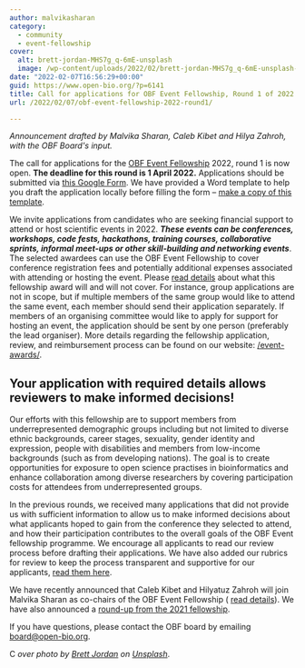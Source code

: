 ```yaml
---
author: malvikasharan
category:
  - community
  - event-fellowship
cover:
  alt: brett-jordan-MHS7g_q-6mE-unsplash
  image: /wp-content/uploads/2022/02/brett-jordan-MHS7g_q-6mE-unsplash-scaled.jpg
date: "2022-02-07T16:56:29+00:00"
guid: https://www.open-bio.org/?p=6141
title: Call for applications for OBF Event Fellowship, Round 1 of 2022
url: /2022/02/07/obf-event-fellowship-2022-round1/

---
```

_Announcement drafted by Malvika Sharan, Caleb Kibet and Hilya Zahroh, with the OBF Board's input._

The call for applications for the [OBF Event Fellowship](/event-awards/) 2022, round 1 is now open. **The deadline for this round is 1 April 2022.** Applications should be submitted via [this Google Form](https://forms.gle/Rt7Si7eT2MuTqrQZ9). We have provided a Word template to help you draft the application locally before filling the form – [make a copy of this template](https://docs.google.com/document/d/1tgzkHS84L8m3RwYoL7X86Axb6p_OiqNWaoJpiV4q8S0/).

We invite applications from candidates who are seeking financial support to attend or host scientific events in 2022. **_These events can be conferences, workshops, code fests, hackathons, training courses, collaborative sprints, informal meet-ups or other skill-building and networking events_**. The selected awardees can use the OBF Event Fellowship to cover conference registration fees and potentially additional expenses associated with attending or hosting the event. Please [read details](https://github.com/OBF/obf-docs/blob/event-fellowship-rubric/Travel_fellowships.md#what-does-the-event-fellowship-cover) about what this fellowship award will and will not cover. For instance, group applications are not in scope, but if multiple members of the same group would like to attend the same event, each member should send their application separately. If members of an organising committee would like to apply for support for hosting an event, the application should be sent by one person (preferably the lead organiser). More details regarding the fellowship application, review, and reimbursement process can be found on our website: [/event-awards/](/event-awards/).

## Your application with required details allows reviewers to make informed decisions!

Our efforts with this fellowship are to support members from underrepresented demographic groups including but not limited to diverse ethnic backgrounds, career stages, sexuality, gender identity and expression, people with disabilities and members from low-income backgrounds (such as from developing nations). The goal is to create opportunities for exposure to open science practises in bioinformatics and enhance collaboration among diverse researchers by covering participation costs for attendees from underrepresented groups.

In the previous rounds, we received many applications that did not provide us with sufficient information to allow us to make informed decisions about what applicants hoped to gain from the conference they selected to attend, and how their participation contributes to the overall goals of the OBF Event fellowship programme. We encourage all applicants to read our review process before drafting their applications. We have also added our rubrics for review to keep the process transparent and supportive for our applicants, [read them here](https://github.com/OBF/obf-docs/blob/event-fellowship-rubric/Travel_fellowships.md#review-process).

We have recently announced that Caleb Kibet and Hilyatuz Zahroh will join Malvika Sharan as co-chairs of the OBF Event Fellowship ( [read details](/2022/02/07/obf-event-fellowship-update/)). We have also announced a [round-up from the 2021 fellowship](/2022/02/07/2021-obf-fellowship-roundup/).


If you have questions, please contact the OBF board by emailing [board@open-bio.org](mailto:board@open-bio.org).

C _over photo by [Brett Jordan](https://unsplash.com/@brett_jordan?utm_source=unsplash&utm_medium=referral&utm_content=creditCopyText) on [Unsplash](https://unsplash.com/s/photos/apply?utm_source=unsplash&utm_medium=referral&utm_content=creditCopyText)_.
